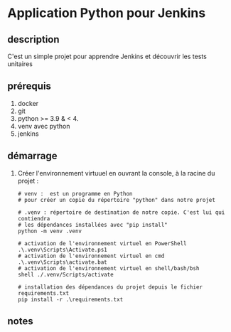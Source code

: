 # Application Python pour Jenkins

## description

C'est un simple projet pour apprendre Jenkins et découvrir les tests unitaires

## prérequis

1. docker
2. git
3. python >= 3.9 & < 4.
4. venv avec python
5. jenkins

## démarrage

1. Créer l'environnement virtuuel en ouvrant la console, à la racine du projet : 

    ```shell
    # venv :  est un programme en Python 
    # pour créer un copie du répertoire "python" dans notre projet
    
    # .venv : répertoire de destination de notre copie. C'est lui qui contiendra
    # les dépendances installées avec "pip install"
    python -m venv .venv

    # activation de l'environnement virtuel en PowerShell
    .\.venv\Scripts\Activate.ps1
    # activation de l'environnement virtuel en cmd
    .\.venv\Scripts\activate.bat
    # activation de l'environnement virtuel en shell/bash/bsh
    shell ./.venv/Scripts/activate

    # installation des dépendances du projet depuis le fichier requirements.txt
    pip install -r .\requirements.txt
    ```

## notes
